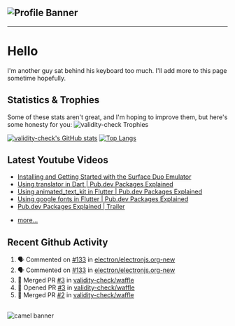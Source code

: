 ## ![Profile Banner](https://user-images.githubusercontent.com/63739210/139320192-452fbb26-667e-4815-9d2e-b554041cd813.jpeg)

---

# Hello

I'm another guy sat behind his keyboard too much. I'll add more to this page sometime hopefully.

## Statistics & Trophies

Some of these stats aren't great, and I'm hoping to improve them, but here's some honesty for you:
![validity-check Trophies](https://github-profile-trophy.vercel.app/?username=validity-check&theme=discord&row=1&column=6)

[![validity-check's GitHub stats](https://github-readme-stats.vercel.app/api?username=validity-check&show_icons=true&theme=onedark)](https://github.com/anuraghazra/github-readme-stats)
[![Top Langs](https://github-readme-stats.vercel.app/api/top-langs/?username=validity-check&layout=compact&langs_count=10&theme=onedark)](https://github.com/anuraghazra/github-readme-stats)

## Latest Youtube Videos

<!-- YOUTUBE:START -->
- [Installing and Getting Started with the Surface Duo Emulator](https://www.youtube.com/watch?v=GsB0lkOkwLQ)
- [Using translator in Dart | Pub.dev Packages Explained](https://www.youtube.com/watch?v=FoVB7vPOrDg)
- [Using animated_text_kit in Flutter | Pub.dev Packages Explained](https://www.youtube.com/watch?v=dLI_CX4Un4s)
- [Using google fonts in Flutter | Pub.dev Packages Explained](https://www.youtube.com/watch?v=HP0W-qgtXlU)
- [Pub.dev Packages Explained | Trailer](https://www.youtube.com/watch?v=NwEugiqtxN0)
<!-- YOUTUBE:END -->
- [more...](https://www.youtube.com/channel/UCzo8BxPlwBZlqnM5qIj2bZg)

## Recent Github Activity

<!--START_SECTION:activity-->
1. 🗣 Commented on [#133](https://github.com/electron/electronjs.org-new/issues/133) in [electron/electronjs.org-new](https://github.com/electron/electronjs.org-new)
2. 🗣 Commented on [#133](https://github.com/electron/electronjs.org-new/issues/133) in [electron/electronjs.org-new](https://github.com/electron/electronjs.org-new)
3. 🎉 Merged PR [#3](https://github.com/validity-check/waffle/pull/3) in [validity-check/waffle](https://github.com/validity-check/waffle)
4. 💪 Opened PR [#3](https://github.com/validity-check/waffle/pull/3) in [validity-check/waffle](https://github.com/validity-check/waffle)
5. 🎉 Merged PR [#2](https://github.com/validity-check/waffle/pull/2) in [validity-check/waffle](https://github.com/validity-check/waffle)
<!--END_SECTION:activity-->

## <!--END_SECTION:activity-->

![camel banner](https://user-images.githubusercontent.com/63739210/139310308-41967681-ac0f-4fec-aab2-a4481078cca9.jpeg)
